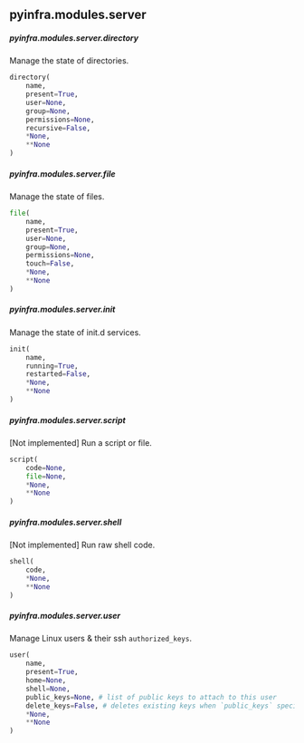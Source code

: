 ## pyinfra.modules.server


##### pyinfra.modules.server.directory

Manage the state of directories.

```py
directory(
    name,
    present=True,
    user=None,
    group=None,
    permissions=None,
    recursive=False,
    *None,
    **None
)
```


##### pyinfra.modules.server.file

Manage the state of files.

```py
file(
    name,
    present=True,
    user=None,
    group=None,
    permissions=None,
    touch=False,
    *None,
    **None
)
```


##### pyinfra.modules.server.init

Manage the state of init.d services.

```py
init(
    name,
    running=True,
    restarted=False,
    *None,
    **None
)
```


##### pyinfra.modules.server.script

[Not implemented] Run a script or file.

```py
script(
    code=None,
    file=None,
    *None,
    **None
)
```


##### pyinfra.modules.server.shell

[Not implemented] Run raw shell code.

```py
shell(
    code,
    *None,
    **None
)
```


##### pyinfra.modules.server.user

Manage Linux users & their ssh `authorized_keys`.

```py
user(
    name,
    present=True,
    home=None,
    shell=None,
    public_keys=None, # list of public keys to attach to this user
    delete_keys=False, # deletes existing keys when `public_keys` specified
    *None,
    **None
)
```
